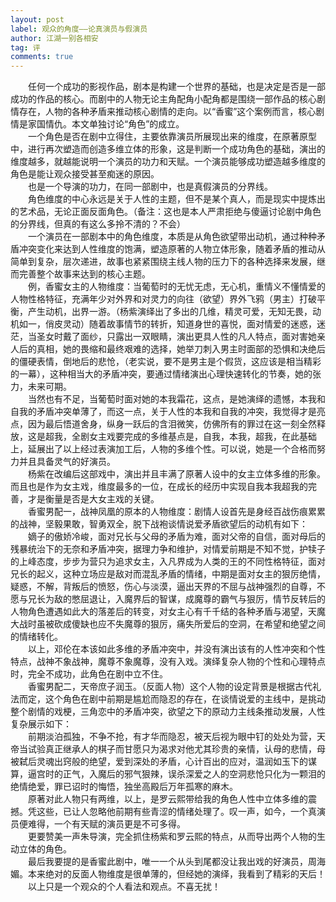 ```yaml
---
layout: post
label: 观众的角度——论真演员与假演员
author: 江湖一别各相安
tag: 评
comments: true
---
```


　　任何一个成功的影视作品，剧本是构建一个世界的基础，也是决定是否是一部成功的作品的核心。而剧中的人物无论主角配角小配角都是围绕一部作品的核心剧情存在，人物的各种矛盾来推动核心剧情的走向。以“香蜜”这个案例而言，核心剧情是家国情仇。本文单独讨论“角色”的成立。
<br>　　一个角色是否在剧中立得住，主要依靠演员所展现出来的维度，在原著原型中，进行再次塑造而创造多维立体的形象，这是判断一个成功角色的基础，演出的维度越多，就越能说明一个演员的功力和天赋。一个演员能够成功塑造越多维度的角色是能让观众接受甚至痴迷的原因。
<br>　　也是一个导演的功力，在同一部剧中，也是真假演员的分界线。
<br>　　角色维度的中心永远是关于人性的主题，但不是某个真人，而是现实中提炼出的艺术品，无论正面反面角色。（备注：这也是本人严肃拒绝与傻逼讨论剧中角色的分界线，但真的有这么多拎不清的？不会）
<br>　　一个演员在一部剧本中的角色维度，本质是从角色欲望带出动机，通过种种矛盾冲突变化来达到人性维度的饱满，塑造原著的人物立体形象，随着矛盾的推动从简单到复杂，层次递进，故事也紧紧围绕主线人物的压力下的各种选择来发展，继而完善整个故事来达到的核心主题。
<br>　　例，香蜜女主的人物维度：当葡萄时的无忧无虑，无心机，重情义不懂情爱的人物性格特征，充满年少对外界和对灵力的向往（欲望）界外飞鸦（男主）打破平衡，产生动机，出界一游。（杨紫演绎出了多出的几维，精灵可爱，无知无畏，动机如一，俏皮灵动）随着故事情节的转折，知道身世的喜悦，面对情爱的迷惑，迷茫，当圣女时戴了面纱，只露出一双眼睛，演出更具人性的凡人特点，面对害她亲人后的真相，她的畏缩和最终艰难的选择，她举刀刺入男主时面部的恐惧和决绝后的僵硬表情，倒地后的悲怆，（老实说，要不是男主是个假货，这应该是相当精彩的一幕），这种相当大的矛盾冲突，要通过情绪演出心理快速转化的节奏，她的张力，未来可期。
<br>　　当然也有不足，当葡萄时面对她的本我霜花，这点，是她演绎的遗憾，本我和自我的矛盾冲突单薄了，而这一点，关于人性的本我和自我的冲突，我觉得才是亮点，因为最后悟道舍身，纵身一跃后的含泪微笑，仿佛所有的罪过在这一刻全然释放，这是超我，全剧女主戏要完成的多维基点是，自我，本我，超我，在此基础上，延展出了以上经过表演加工后，人物的多维个性。可以说，她是一个合格而努力并且具备灵气的好演员。
<br>　　杨紫在改编后这部戏中，演出并且丰满了原著人设中的女主立体多维的形象。而且也是作为女主戏，维度最多的一位，在成长的经历中实现自我本我超我的完善，才是衡量是否是大女主戏的关键。
<br>　　香蜜男配一，战神凤凰的原本的人物维度：剧情人设首先是身经百战伤痕累累的战神，坚毅果敢，智勇双全，脱下战袍谈情说爱矛盾欲望后的动机有如下：
<br>　　嫡子的傲娇冷峻，面对兄长与父母的矛盾为难，面对父帝的自信，面对母后的残暴统治下的无奈和矛盾冲突，据理力争和维护，对情爱前期是不知不觉，护犊子的上峰态度，步步为营只为追求女主，入凡界成为人类的王的不同性格特征，面对兄长的起义，这种立场应是敌对而混乱矛盾的情绪，中期是面对女主的狠厉绝情，疑惑，不解，背叛后的愤怒，伤心与淡漠，逼出天界的不屈与战神强烈的自尊，不愿与兄长为敌的憋屈退让，入魔界后的智谋，成魔尊的霸气与狠厉，情节反转后的人物角色遭遇如此大的落差后的转变，对女主心有千千结的各种矛盾与渴望，天魔大战时虽被砍成傻缺也应不失魔尊的狠厉，痛失所爱后的空洞，在希望和绝望之间的情绪转化。
<br>　　以上，邓伦在本该如此多维的矛盾冲突中，并没有演出该有的人性冲突和个性特点，战神不象战神，魔尊不象魔尊，没有入戏。演绎复杂人物的个性和心理特点时，完全不成功，此角色在剧中立不住。
<br>　　香蜜男配二，天帝庶子润玉。（反面人物）这个人物的设定背景是根据古代礼法而定，这个角色在剧中前期是尴尬而隐忍的存在，在谈情说爱的主线中，是挑动整个剧情的戏梗，三角恋中的矛盾冲突，欲望之下的原动力主线条推动发展，人性复杂展示如下：
<br>　　前期淡泊孤独，不争不抢，有才华而隐忍，被天后视为眼中钉的处处为营，天帝当试验真正继承人的棋子而甘愿只为渴求对他尤其珍贵的亲情，认母的悲情，母被弑后灵魂出窍般的绝望，爱到深处的矛盾，心计百出的应对，温润如玉下的谋算，逼宫时的正气，入魔后的邪气狠辣，误杀深爱之人的空洞悲怆只化为一颗泪的绝情绝爱，罪已诏时的悔悟，独坐高殿后万年孤寒的麻木。
<br>　　原著对此人物只有两维，以上，是罗云熙带给我的角色人性中立体多维的震撼。凭这些，已让人忽略他前期有些青涩的情绪处理了。叹一声，如今，一个真演员便难得，一个有天赋的演员更是不可多得。
<br>　　更要赞美一声朱导演，完全抓住杨紫和罗云熙的特点，从而导出两个人物的生动立体的角色。
<br>　　最后我要提的是香蜜此剧中，唯一一个从头到尾都没让我出戏的好演员，周海媚。本来绝对的反面人物维度是很单薄的，但经她的演绎，我看到了精彩的天后！
<br>　　以上只是一个观众的个人看法和观点。不喜无扰！